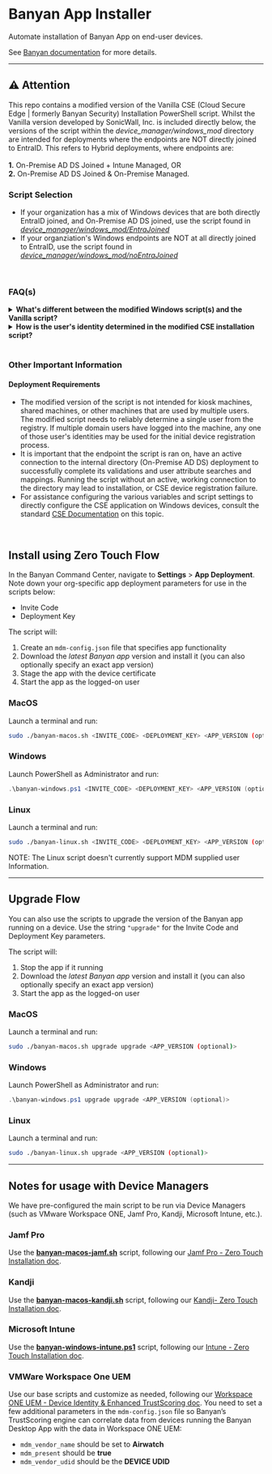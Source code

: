# Banyan App Installer

Automate installation of Banyan App on end-user devices.

See [Banyan documentation](https://docs.banyansecurity.io/docs/feature-guides/manage-users-and-devices/device-managers/distribute-desktopapp/) for more details.

---

## ⚠️ Attention

This repo contains a modified version of the Vanilla CSE (Cloud Secure Edge | formerly Banyan Security) Installation PowerShell script. Whilst the Vanilla version developed by SonicWall, Inc. is included directly below, the versions of the script within the _device_manager/windows_mod_ directory are intended for deployments where the endpoints are NOT directly joined to EntraID. This refers to Hybrid deployments, where endpoints are: <br>
<br>
**1.** On-Premise AD DS Joined + Intune Managed, OR<br>
**2.** On-Premise AD DS Joined & On-Premise Managed.

### Script Selection

* If your organization has a mix of Windows devices that are both directly EntraID joined, and On-Premise AD DS joined, use the script found in [_device_manager/windows_mod/EntraJoined_](device_manager/windows_mod/EntraJoined/banyan-windows-intune_with_AD_search_with-Entra-Join.ps1)
* If your organziation's Windows endpoints are NOT at all directly joined to EntraID, use the script found in [_device_manager/windows_mod/noEntraJoined_](device_manager/windows_mod/noEntraJoined/banyan-windows-intune_with_AD_search-without-Entra-Join.ps1)

<br>

### FAQ(s)

<details>
  <summary><strong>What's different between the modified Windows script(s) and the Vanilla script?</strong></summary>
<br>The original version of the CSE installation script for Windows devices was primarily intended for Intune managed endpoints that are also joined to EntraID. Whilst it is still possible to use that script for endpoints that are not joined to EntraID, as presently written, it will only work if you use the <strong>STAGED USER</strong>, alternative deployment scenario described in the <a href="https://docs.banyansecurity.io/docs/manage-users-and-devices/device-managers/distribute-desktopapp/#staged-user-and-zero-touch-installation" target="_blank" rel="noopener noreferrer">CSE Documentation</a>. This can lead to an undesriable behaviour for some organizations where each of their Windows endpoints known to CSE via the script device registration process are associated to a placeholder user in the CSE Command Center, shown as <em><strong>Staged User</strong></em>.

The modified version of the script remedies this by searching for the user's identity from other sources.<br><br>
</details>


<details>
  <summary><strong>How is the user's identity determined in the modified CSE installation script?</strong></summary>
<br>The modified scripts attempt to use a different registry key than is used in the vanilla version. The registry key should be available in any Windows machine that is joined to an on-premise AD DS deployment.

The script will both, fetch, and compare the identity retreived from the registry against the AD DS directory. In the event the identity matches, the determined identity, the user's UPN (User Principal Name) will be used to register the endpoint with CSE. For this to work correctly, the user's UPN and primary email address, IE: their _mail_ attribute, should have identical values. If the user's _UPN_ and _mail_ attribues have different values, the script can fallback to the UPN retreived from the registry. This occurance is seen in organizations where they have implemented a .local domain internally, but a .com, .net, .org, etc... domain externally.

**Note:** Since .local domains are invalid in most cloud IdPs (Identity Providers), such as EntraID, Okta, OneLogin, Duo, etc..., further modification of the script will be necessary to omit the _UPN_ and use the user's _mail_ attribute instead.<br><br>
</details>
<br>

### Other Important Information
#### Deployment Requirements
* The modified version of the script is not intended for kiosk machines, shared machines, or other machines that are used by multiple users. The modified script needs to reliably determine a single user from the registry. If multiple domain users have logged into the machine, any one of those user's identities may be used for the initial device registration process.
* It is important that the endpoint the script is ran on, have an active connection to the internal directory (On-Premise AD DS) deployment to successfully complete its validations and user attribute searches and mappings. Running the script without an active, working connection to the directory may lead to installation, or CSE device registration failure.
* For assistance configuring the various variables and script settings to directly configure the CSE application on Windows devices, consult the standard [CSE Documentation](https://docs.banyansecurity.io/docs/manage-users-and-devices/device-managers/distribute-desktopapp/) on this topic.
<br>

## Install using Zero Touch Flow

In the Banyan Command Center, navigate to **Settings** > **App Deployment**. Note down your org-specific app deployment parameters for use in the scripts below:
- Invite Code
- Deployment Key

The script will:
1. Create an `mdm-config.json` file that specifies app functionality
2. Download the *latest Banyan app* version and install it (you can also optionally specify an exact app version)
3. Stage the app with the device certificate
4. Start the app as the logged-on user


### MacOS

Launch a terminal and run:

```bash
sudo ./banyan-macos.sh <INVITE_CODE> <DEPLOYMENT_KEY> <APP_VERSION (optional)>
```

### Windows

Launch PowerShell as Administrator and run:

```powershell
.\banyan-windows.ps1 <INVITE_CODE> <DEPLOYMENT_KEY> <APP_VERSION (optional)>
```

### Linux

Launch a terminal and run:

```bash
sudo ./banyan-linux.sh <INVITE_CODE> <DEPLOYMENT_KEY> <APP_VERSION (optional)>
```
NOTE: The Linux script doesn't currently support MDM supplied user Information.

---

## Upgrade Flow

You can also use the scripts to upgrade the version of the Banyan app running on a device. Use the string `"upgrade"` for the Invite Code and Deployment Key parameters.

The script will:
1. Stop the app if it running
2. Download the *latest Banyan app* version and install it (you can also optionally specify an exact app version)
3. Start the app as the logged-on user


### MacOS

Launch a terminal and run:

```bash
sudo ./banyan-macos.sh upgrade upgrade <APP_VERSION (optional)>
```

### Windows

Launch PowerShell as Administrator and run:

```powershell
.\banyan-windows.ps1 upgrade upgrade <APP_VERSION (optional)>
```

### Linux

Launch a terminal and run:

```bash
sudo ./banyan-linux.sh upgrade <APP_VERSION (optional)>
```

---

## Notes for usage with Device Managers

We have pre-configured the main script to be run via Device Managers (such as VMware Workspace ONE, Jamf Pro, Kandji, Microsoft Intune, etc.).

### Jamf Pro

Use the [**banyan-macos-jamf.sh**](device_manager/banyan-macos-jamf.sh) script, following our [Jamf Pro - Zero Touch Installation doc](https://docs.banyansecurity.io/docs/feature-guides/manage-users-and-devices/device-managers/jamf-pro-zero-touch/).


### Kandji

Use the [**banyan-macos-kandji.sh**](device_manager/banyan-macos-kandji.sh) script, following our [Kandji- Zero Touch Installation doc](https://docs.banyansecurity.io/docs/feature-guides/manage-users-and-devices/device-managers/kandji-zero-touch/).


### Microsoft Intune

Use the [**banyan-windows-intune.ps1**](device_manager/banyan-windows-intune.ps1) script, following our [Intune - Zero Touch Installation doc](https://docs.banyansecurity.io/docs/feature-guides/manage-users-and-devices/device-managers/intune-zero-touch/).


### VMWare Workspace One UEM

Use our base scripts and customize as needed, following our [Workspace ONE UEM - Device Identity & Enhanced TrustScoring doc](https://docs.banyanops.com/docs/feature-guides/manage-users-and-devices/device-managers/workspace-one-cert-api/#wsone). You need to set a few additional parameters in the `mdm-config.json` file so Banyan’s TrustScoring engine can correlate data from devices running the Banyan Desktop App with the data in Workspace ONE UEM:

- `mdm_vendor_name` should be set to **Airwatch**
- `mdm_present` should be **true**
- `mdm_vendor_udid` should be the **DEVICE UDID**




